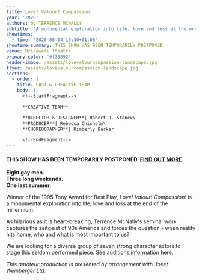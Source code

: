 ```yaml
---
title: Love! Valour! Compassion!
year: '2020'
authors: by TERRENCE MCNALLY
subtitle: 'A monumental exploration into life, love and loss at the end of the millennium'
showtimes:
  - time: '2020-08-04 19:30+01:00'
showtime-summary: THIS SHOW HAS BEEN TEMPORARILY POSTPONED.
venue: Bridewell Theatre
primary-color: '#f35892'
header-image: /assets/lovevalourcompassion-landscape.jpg
flyer: /assets/lovevalourcompassion-landscape.jpg
sections:
  - order: 1
    title: CAST & CREATIVE TEAM
    body: |-
      <!--StartFragment-->

      **CREATIVE TEAM**

      **DIRECTOR & DESIGNER**| Robert J. Stanex\
      **PRODUCER**| Rebecca Chisholm\
      **CHOREOGRAPHER**| Kimberly Barker

      <!--EndFragment-->
---
```

<!--StartFragment-->

#### **THIS SHOW HAS BEEN TEMPORARILY POSTPONED. [FIND OUT MORE](https://sedos.l3v5y.co.uk/news/2020-03-26-a-message-to-our-members-and-friends).**

**Eight gay men.**\
**Three long weekends.**\
**One last summer.**

Winner of the 1995 Tony Award for Best Play, *Love! Valour! Compassion!* is a monumental exploration into life, love and loss at the end of the millennium.

As hilarious as it is heart-breaking, Terrence McNally's seminal work captures the zeitgeist of 90s America and forces the question - when reality hits home, who and what is most important to us?

We are looking for a diverse group of seven strong character actors to stage this seldom performed piece. [See auditions information here.](https://sedos.l3v5y.co.uk/events/love-valour-compassion-auditions) 

*This amateur production is presented by arrangement with Josef Weinberger Ltd.*

<!--EndFragment-->
